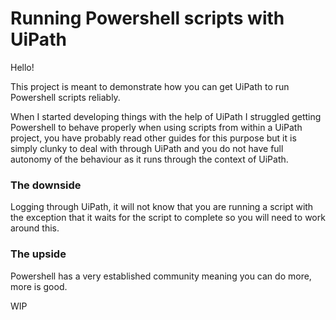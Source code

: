 # Running Powershell scripts with UiPath

Hello!

This project is meant to demonstrate how you can get UiPath to run Powershell scripts reliably.

When I started developing things with the help of UiPath I struggled getting Powershell to behave properly when using scripts from within a UiPath project, you have probably read other guides for this purpose but it is simply clunky to deal with through UiPath and you do not have full autonomy of the behaviour as it runs through the context of UiPath. 

### The downside ###
Logging through UiPath, it will not know that you are running a script with the exception that it waits for the script to complete so you will need to work around this.

### The upside ###
Powershell has a very established community meaning you can do more, more is good.

WIP
